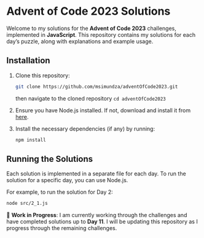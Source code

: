 # Advent of Code 2023 Solutions

Welcome to my solutions for the **Advent of Code 2023** challenges, implemented in **JavaScript**. This repository contains my solutions for each day’s puzzle, along with explanations and example usage.

## Installation

1. Clone this repository:

   ```bash
   git clone https://github.com/msimundza/adventOfCode2023.git
   ```

   then navigate to the cloned repository
   `cd adventOfCode2023`

2. Ensure you have Node.js installed. If not, download and install it from [here](https://nodejs.org/).

3. Install the necessary dependencies (if any) by running:

   ```bash
   npm install
   ```

## Running the Solutions

Each solution is implemented in a separate file for each day. To run the solution for a specific day, you can use Node.js.

For example, to run the solution for Day 2:

```bash
node src/2_1.js
```

🚧 **Work in Progress**: I am currently working through the challenges and have completed solutions up to **Day 11**. I will be updating this repository as I progress through the remaining challenges.
